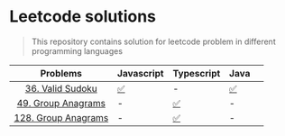 # Leetcode solutions

> This repository contains solution for leetcode problem in different programming languages

|                                    **Problems**                                    | **Javascript**                                                                         | **Typescript**                                                                                          | **Java**                                                                                   |     |
| :--------------------------------------------------------------------------------: | -------------------------------------------------------------------------------------- | ------------------------------------------------------------------------------------------------------- | ------------------------------------------------------------------------------------------ | --- |
|          [36. Valid Sudoku](https://leetcode.com/problems/valid-sudoku/)           | [✅](https://github.com/bytesbanana/leetcode/blob/main/36.valid_sudoku/js/solution.js) | -                                                                                                       | [✅](https://github.com/bytesbanana/leetcode/blob/main/36.valid_sudoku/java/solution.java) |
|        [49. Group Anagrams](https://leetcode.com/problems/group-anagrams/)         | -                                                                                      | [✅](https://github.com/bytesbanana/leetcode/blob/main/49.group_anagrams/ts/solution.ts)                | -                                                                                          |
| [128. Group Anagrams](https://leetcode.com/problems/longest-consecutive-sequence/) | -                                                                                      | [✅](https://github.com/bytesbanana/leetcode/blob/main/128.longest_consecutive_sequence/ts/solution.ts) | -                                                                                          |
